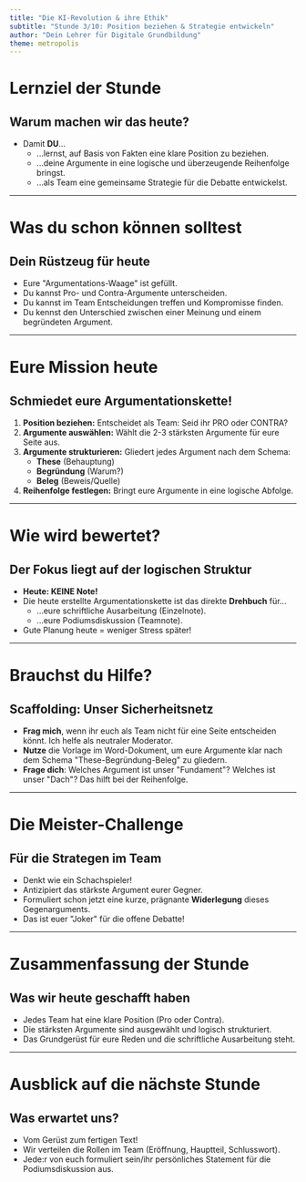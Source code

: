 ```yaml
---
title: "Die KI-Revolution & ihre Ethik"
subtitle: "Stunde 3/10: Position beziehen & Strategie entwickeln"
author: "Dein Lehrer für Digitale Grundbildung"
theme: metropolis
---
```


# Lernziel der Stunde

## Warum machen wir das heute?

*   Damit **DU**...
    *   ...lernst, auf Basis von Fakten eine klare Position zu beziehen.
    *   ...deine Argumente in eine logische und überzeugende Reihenfolge bringst.
    *   ...als Team eine gemeinsame Strategie für die Debatte entwickelst.

---

# Was du schon können solltest

## Dein Rüstzeug für heute

*   Eure "Argumentations-Waage" ist gefüllt.
*   Du kannst Pro- und Contra-Argumente unterscheiden.
*   Du kannst im Team Entscheidungen treffen und Kompromisse finden.
*   Du kennst den Unterschied zwischen einer Meinung und einem begründeten Argument.

---

# Eure Mission heute

## Schmiedet eure Argumentationskette!

1.  **Position beziehen:** Entscheidet als Team: Seid ihr PRO oder CONTRA?
2.  **Argumente auswählen:** Wählt die 2-3 stärksten Argumente für eure Seite aus.
3.  **Argumente strukturieren:** Gliedert jedes Argument nach dem Schema:
    *   **These** (Behauptung)
    *   **Begründung** (Warum?)
    *   **Beleg** (Beweis/Quelle)
4.  **Reihenfolge festlegen:** Bringt eure Argumente in eine logische Abfolge.

---

# Wie wird bewertet?

## Der Fokus liegt auf der logischen Struktur

*   **Heute: KEINE Note!**
*   Die heute erstellte Argumentationskette ist das direkte **Drehbuch** für...
    *   ...eure schriftliche Ausarbeitung (Einzelnote).
    *   ...eure Podiumsdiskussion (Teamnote).
*   Gute Planung heute = weniger Stress später!

---

# Brauchst du Hilfe?

## Scaffolding: Unser Sicherheitsnetz

*   **Frag mich**, wenn ihr euch als Team nicht für eine Seite entscheiden könnt. Ich helfe als neutraler Moderator.
*   **Nutze** die Vorlage im Word-Dokument, um eure Argumente klar nach dem Schema "These-Begründung-Beleg" zu gliedern.
*   **Frage dich**: Welches Argument ist unser "Fundament"? Welches ist unser "Dach"? Das hilft bei der Reihenfolge.

---

# Die Meister-Challenge

## Für die Strategen im Team

*   Denkt wie ein Schachspieler!
*   Antizipiert das stärkste Argument eurer Gegner.
*   Formuliert schon jetzt eine kurze, prägnante **Widerlegung** dieses Gegenarguments.
*   Das ist euer "Joker" für die offene Debatte!

---

# Zusammenfassung der Stunde

## Was wir heute geschafft haben

*   Jedes Team hat eine klare Position (Pro oder Contra).
*   Die stärksten Argumente sind ausgewählt und logisch strukturiert.
*   Das Grundgerüst für eure Reden und die schriftliche Ausarbeitung steht.

---

# Ausblick auf die nächste Stunde

## Was erwartet uns?

*   Vom Gerüst zum fertigen Text!
*   Wir verteilen die Rollen im Team (Eröffnung, Hauptteil, Schlusswort).
*   Jede:r von euch formuliert sein/ihr persönliches Statement für die Podiumsdiskussion aus.

